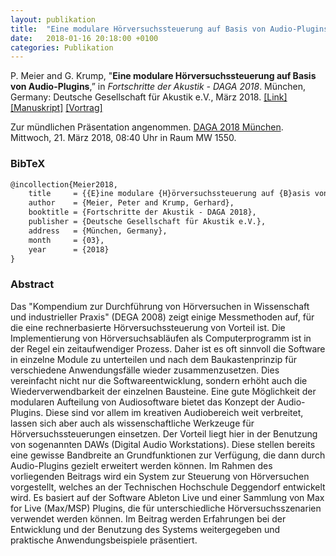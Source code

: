 ```yaml
---
layout: publikation
title:  "Eine modulare Hörversuchssteuerung auf Basis von Audio-Plugins"
date:   2018-01-16 20:18:00 +0100
categories: Publikation
---
```


P. Meier and G. Krump, "**Eine modulare Hörversuchssteuerung auf Basis von Audio-Plugins**,” in *Fortschritte der Akustik - DAGA 2018*. München, Germany: Deutsche Gesellschaft für Akustik e.V., März 2018.
[[Link]](https://mygit.th-deg.de/audiotechnik/Meier2018)
[[Manuskript]](https://mygit.th-deg.de/pemeier/DAGA-2018-Hoerversuchssteuerung/-/jobs/artifacts/master/raw/Manuskript/Meier2018.pdf?job=manuskript)
[[Vortrag]](https://mygit.th-deg.de/pemeier/DAGA-2018-Hoerversuchssteuerung/-/jobs/artifacts/master/raw/Vortrag/Meier2018-Vortrag.pdf?job=vortrag)

<div class="alert alert-primary" role="alert">
Zur mündlichen Präsentation angenommen. <a href="http://2018.daga-tagung.de/" target="_blank">DAGA 2018 München</a>. Mittwoch, 21. März 2018, 08:40 Uhr in Raum MW 1550.
</div>

### BibTeX

```latex
@incollection{Meier2018,
    title     = {{E}ine modulare {H}örversuchssteuerung auf {B}asis von {A}udio-{P}lugins},
    author    = {Meier, Peter and Krump, Gerhard},
    booktitle = {Fortschritte der Akustik - DAGA 2018},
    publisher = {Deutsche Gesellschaft für Akustik e.V.},
    address   = {München, Germany},
    month     = {03},
    year      = {2018}
}
```

### Abstract

Das "Kompendium zur Durchführung von Hörversuchen in Wissenschaft und industrieller Praxis" (DEGA 2008) zeigt einige Messmethoden auf, für die eine rechnerbasierte Hörversuchssteuerung von Vorteil ist. Die Implementierung von Hörversuchsabläufen als Computerprogramm ist in der Regel ein zeitaufwendiger Prozess. Daher ist es oft sinnvoll die Software in einzelne Module zu unterteilen und nach dem Baukastenprinzip für verschiedene Anwendungsfälle wieder zusammenzusetzen. Dies vereinfacht nicht nur die Softwareentwicklung, sondern erhöht auch die Wiederverwendbarkeit der einzelnen Bausteine. Eine gute Möglichkeit der modularen Aufteilung von Audiosoftware bietet das Konzept der Audio-Plugins. Diese sind vor allem im kreativen Audiobereich weit verbreitet, lassen sich aber auch als wissenschaftliche Werkzeuge für Hörversuchssteuerungen einsetzen. Der Vorteil liegt hier in der Benutzung von sogenannten DAWs (Digital Audio Workstations). Diese stellen bereits eine gewisse Bandbreite an Grundfunktionen zur Verfügung, die dann durch Audio-Plugins gezielt erweitert werden können. Im Rahmen des vorliegenden Beitrags wird ein System zur Steuerung von Hörversuchen vorgestellt, welches an der Technischen Hochschule Deggendorf entwickelt wird. Es basiert auf der Software Ableton Live und einer Sammlung von Max for Live (Max/MSP) Plugins, die für unterschiedliche Hörversuchsszenarien verwendet werden können. Im Beitrag werden Erfahrungen bei der Entwicklung und der Benutzung des Systems weitergegeben und praktische Anwendungsbeispiele präsentiert.
